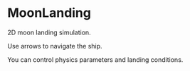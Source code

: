 # MoonLanding

2D moon landing simulation.

Use arrows to navigate the ship.

You can control physics parameters and landing conditions.
